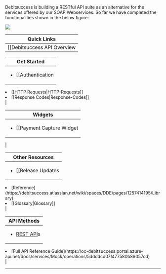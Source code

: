 Debitsuccess is building a RESTful API suite as an alternative for the services offered by our SOAP Webservices. So far we have completed the functionalities shown in the below figure:



![](images/storage/image-20200902-212547.png)



|  **Quick Links**  | 
|  --- | 
| [[Debitsuccess API Overview|Debitsuccess-API-Overview]] | 



|  **Get Started**  | 
|  --- | 
| <ul><li>[[Authentication|Authentication]]

</li><li>[[HTTP Requests|HTTP-Requests]]

</li><li>[[Response Codes|Response-Codes]]

</li></ul> | 



|  **Widgets**  | 
|  --- | 
| <ul><li>[[Payment Capture Widget|Payment-Capture-Widget]]

</li></ul> | 



|  **Other Resources**  | 
|  --- | 
| <ul><li>[[Release Updates|REST-API-Change-History]]

</li><li>[Reference](https://debitsuccess.atlassian.net/wiki/spaces/DDE/pages/1257414195/Library)

</li><li>[[Glossary|Glossary]]

</li></ul> | 



|  **API Methods**  | 
|  --- | 
| <ul><li>[REST API](https://debitsuccess.atlassian.net/wiki/spaces/DDE/pages/1157791982/Workflows)s 

</li><li>[Full API Reference Guide](https://oc-debitsuccess.portal.azure-api.net/docs/services/Mock/operations/5ddddcd07f477580b89057cd)

</li></ul> | 



*****

